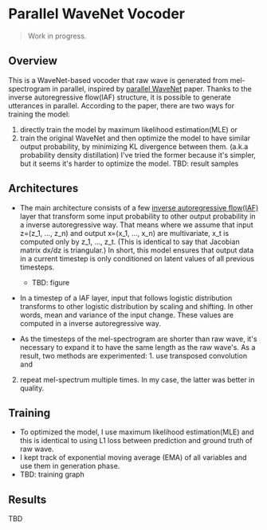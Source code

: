 # Parallel WaveNet Vocoder
> Work in progress.

## Overview
This is a WaveNet-based vocoder that raw wave is generated from mel-spectrogram in parallel, inspired by [parallel WaveNet]() paper.
Thanks to the inverse autoregressive flow(IAF) structure, it is possible to generate utterances in parallel.
According to the paper, there are two ways for training the model: 
1. directly train the model by maximum likelihood estimation(MLE) or 
2. train the original WaveNet and then optimize the model to have similar output probability, by minimizing KL divergence between them. (a.k.a probability density distillation)
I've tried the former because it's simpler, but it seems it's harder to optimize the model.
TBD: result samples

## Architectures
* The main architecture consists of a few [inverse autoregressive flow(IAF)](https://arxiv.org/abs/1606.04934) layer that transform some input probability to other output probability in a inverse autoregressive way.
That means where we assume that input z=(z_1, ..., z_n) and output x=(x_1, ..., x_n) are multivariate, x_t is computed only by z_1, ..., z_t.
(This is identical to say that Jacobian matrix dx/dz is triangular.)
In short, this model ensures that output data in a current timestep is only conditioned on latent values of all previous timesteps.
  * TBD: figure
* In a timestep of a IAF layer, input that follows logistic distribution transforms to other logistic distribution by scaling and shifting.
In other words, mean and variance of the input change.
These values are computed in a inverse autoregressive way.

* As the timesteps of the mel-spectrogram are shorter than raw wave, it's necessary to expand it to have the same length as the raw wave's.
As a result, two methods are experimented: 1. use transposed convolution and 
2. repeat mel-spectrum multiple times.
In my case, the latter was better in quality.

## Training
* To optimized the model, I use maximum likelihood estimation(MLE) and this is identical to using L1 loss between prediction and ground truth of raw wave.
* I kept track of exponential moving average (EMA) of all variables and use them in generation phase.
* TBD: training graph

## Results
TBD
